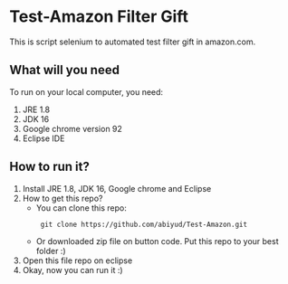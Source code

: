 # Test-Amazon Filter Gift
This is script selenium to automated test filter gift in amazon.com.
## What will you need
To run on your local computer, you need:
1. JRE 1.8
2. JDK 16
3. Google chrome version 92
4. Eclipse IDE

## How to run it?
1. Install JRE 1.8, JDK 16, Google chrome and Eclipse
2. How to get this repo?
   - You can clone this repo:
     ```
      git clone https://github.com/abiyud/Test-Amazon.git
      ```
   - Or downloaded zip file on button code. Put this repo to your best folder :)
3. Open this file repo on eclipse
4. Okay, now you can run it :)

